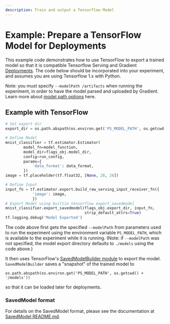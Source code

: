 ```yaml
---
description: Train and output a Tensorflow Model
---
```


# Example: Prepare a TensorFlow Model for Deployments

This example code demonstrates how to use TensorFlow to export a trained model so that it is compatible Tensorflow Serving and Gradient [Deployments](../../../explore-train-deploy/deployments-overview/).  The code below should be incorporated into your experiment, and assumes you are using Tensorflow 1.x with Python.

Note: you must specify `--modelPath /artifacts` when running the experiment, in order to have the model parsed and uploaded by Gradient. Learn more about [model path options](model-types-metadata.md) here.

## Example with TensorFlow

```python
# Set export dir
export_dir = os.path.abspath(os.environ.get('PS_MODEL_PATH', os.getcwd() + '/models'))

# Define Model
mnist_classifier = tf.estimator.Estimator(
        model_fn=model_function,
        model_dir=flags_obj.model_dir,
        config=run_config,
        params={
            'data_format': data_format,
        })
image = tf.placeholder(tf.float32, [None, 28, 28])

# Define Input
input_fn = tf.estimator.export.build_raw_serving_input_receiver_fn({
            'image': image,
            })
# Export Model using builtin tensorflow export_savedmodel
mnist_classifier.export_savedmodel(flags_obj.export_dir, input_fn,
                                   strip_default_attrs=True)
tf.logging.debug('Model Exported')


```

The code above first gets the specified `--modelPath` from parameters used to run the experiment using the environment variable `PS_MODEL_PATH`, which is available to the experiment while it is running. \(Note: if `--modelPath` was not specified, the model export directory defaults to `./models` using the code above.\)

It then uses TensorFlow's [SavedModelBuilder module](https://github.com/tensorflow/tensorflow/blob/master/tensorflow/python/saved_model/builder.py) to export the model. `SavedModelBuilder` saves a "snapshot" of the trained model to 

```text
os.path.abspath(os.environ.get('PS_MODEL_PATH', os.getcwd() + '/models'))
```

so that it can be loaded later for deployments.

### SavedModel format

For details on the SavedModel format, please see the documentation at [SavedModel README.md](https://github.com/tensorflow/tensorflow/blob/master/tensorflow/python/saved_model/README.md).



